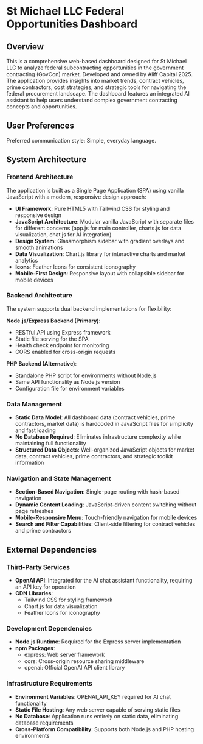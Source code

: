 # St Michael LLC Federal Opportunities Dashboard

## Overview

This is a comprehensive web-based dashboard designed for St Michael LLC to analyze federal subcontracting opportunities in the government contracting (GovCon) market. Developed and owned by Aliff Capital 2025. The application provides insights into market trends, contract vehicles, prime contractors, cost strategies, and strategic tools for navigating the federal procurement landscape. The dashboard features an integrated AI assistant to help users understand complex government contracting concepts and opportunities.

## User Preferences

Preferred communication style: Simple, everyday language.

## System Architecture

### Frontend Architecture
The application is built as a Single Page Application (SPA) using vanilla JavaScript with a modern, responsive design approach:

- **UI Framework**: Pure HTML5 with Tailwind CSS for styling and responsive design
- **JavaScript Architecture**: Modular vanilla JavaScript with separate files for different concerns (app.js for main controller, charts.js for data visualization, chat.js for AI integration)
- **Design System**: Glassmorphism sidebar with gradient overlays and smooth animations
- **Data Visualization**: Chart.js library for interactive charts and market analytics
- **Icons**: Feather Icons for consistent iconography
- **Mobile-First Design**: Responsive layout with collapsible sidebar for mobile devices

### Backend Architecture
The system supports dual backend implementations for flexibility:

**Node.js/Express Backend (Primary)**:
- RESTful API using Express framework
- Static file serving for the SPA
- Health check endpoint for monitoring
- CORS enabled for cross-origin requests

**PHP Backend (Alternative)**:
- Standalone PHP script for environments without Node.js
- Same API functionality as Node.js version
- Configuration file for environment variables

### Data Management
- **Static Data Model**: All dashboard data (contract vehicles, prime contractors, market data) is hardcoded in JavaScript files for simplicity and fast loading
- **No Database Required**: Eliminates infrastructure complexity while maintaining full functionality
- **Structured Data Objects**: Well-organized JavaScript objects for market data, contract vehicles, prime contractors, and strategic toolkit information

### Navigation and State Management
- **Section-Based Navigation**: Single-page routing with hash-based navigation
- **Dynamic Content Loading**: JavaScript-driven content switching without page refreshes
- **Mobile-Responsive Menu**: Touch-friendly navigation for mobile devices
- **Search and Filter Capabilities**: Client-side filtering for contract vehicles and prime contractors

## External Dependencies

### Third-Party Services
- **OpenAI API**: Integrated for the AI chat assistant functionality, requiring an API key for operation
- **CDN Libraries**: 
  - Tailwind CSS for styling framework
  - Chart.js for data visualization
  - Feather Icons for iconography

### Development Dependencies
- **Node.js Runtime**: Required for the Express server implementation
- **npm Packages**:
  - express: Web server framework
  - cors: Cross-origin resource sharing middleware
  - openai: Official OpenAI API client library

### Infrastructure Requirements
- **Environment Variables**: OPENAI_API_KEY required for AI chat functionality
- **Static File Hosting**: Any web server capable of serving static files
- **No Database**: Application runs entirely on static data, eliminating database requirements
- **Cross-Platform Compatibility**: Supports both Node.js and PHP hosting environments